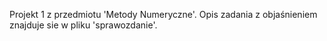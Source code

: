 Projekt 1 z przedmiotu 'Metody Numeryczne'. Opis zadania z objaśnieniem znajduje sie w pliku 'sprawozdanie'.
